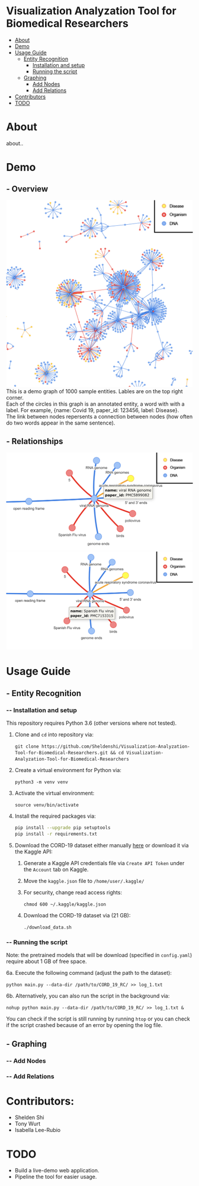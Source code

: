# Visualization Analyzation Tool for Biomedical Researchers
- [About](#about)
- [Demo](#demo)
- [Usage Guide](#usage-guide)
   - [Entity Recognition](#entity-recognition)
      - [Installation and setup](#installation-and-setup)
      - [Running the script](#running-the-script)
   - [Graphing](#graphing)
      - [Add Nodes](#add-nodes)
      - [Add Relations](#add-relations)
- [Contributors](#contributors)
- [TODO](#todo)

# About
about..
# Demo
## - Overview
![1000 Sample Nodes](media/1000_sample_nodes.jpg)
This is a demo graph of 1000 sample entities. Lables are on the top right corner. <br />
Each of the circles in this graph is an annotated entity, a word with with a label. For example, {name: Covid 19, paper_id: 123456, label: Disease}. <br />
The link between nodes repersents a connection between nodes (how often do two words appear in the same sentence).
## - Relationships
![node1](media/link_sample1.jpg)
![node2](media/link_sample2.jpg)
# Usage Guide
## - Entity Recognition
### -- Installation and setup
This repository requires Python 3.6 (other versions where not tested).

1. Clone and `cd` into repository via: 

   `git clone https://github.com/Sheldenshi/Visualization-Analyzation-Tool-for-Biomedical-Researchers.git && cd Visualization-Analyzation-Tool-for-Biomedical-Researchers`

2. Create a virtual environment for Python via: 

   `python3 -m venv venv`

3. Activate the virtual environment: 

   `source venv/bin/activate`

4. Install the required packages via: 

   ```bash
   pip install --upgrade pip setuptools
   pip install -r requirements.txt
   ```

5. Download the CORD-19 dataset either manually [here](https://www.kaggle.com/allen-institute-for-ai/CORD-19-research-challenge) or download it via the Kaggle API:

   1. Generate a Kaggle API credentials file via `Create API Token` under the `Account` tab on Kaggle.

   2. Move the `kaggle.json` file to `/home/user/.kaggle/`

   3. For security, change read access rights: 

      `chmod 600 ~/.kaggle/kaggle.json` 

   4. Download the CORD-19 dataset via (21 GB):

      `./download_data.sh`

### -- Running the script

Note: the pretrained models that will be download (specified in `config.yaml`) require about 1 GB of free space.

6a. Execute the following command (adjust the path to the dataset): 

`python main.py --data-dir /path/to/CORD_19_RC/ >> log_1.txt`

6b. Alternatively, you can also run the script in the background via:

`nohup python main.py --data-dir /path/to/CORD_19_RC/ >> log_1.txt &`

You can check if the script is still running by running `htop` or you can check if the script crashed because of an error by opening the log file.
## - Graphing
### -- Add Nodes
### -- Add Relations
# Contributors:
* Shelden Shi
* Tony Wurt
* Isabella Lee-Rubio
# TODO
* Build a live-demo web application.
* Pipeline the tool for easier usage.

